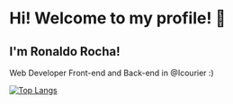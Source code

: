 # Hi! Welcome to my profile! 👋
## I'm Ronaldo Rocha!
Web Developer Front-end and Back-end in @Icourier :)

[![Top Langs](https://github-readme-stats.vercel.app/api/top-langs/?username=ronaldocuca&layout=compact)](https://github.com/anuraghazra/github-readme-stats)

<!--
**ronaldocuca/ronaldocuca** is a ✨ _special_ ✨ repository because its `README.md` (this file) appears on your GitHub profile.

Here are some ideas to get you started:

- 🔭 I’m currently working on ...
- 🌱 I’m currently learning ...
- 👯 I’m looking to collaborate on ...
- 🤔 I’m looking for help with ...
- 💬 Ask me about ...
- 📫 How to reach me: ...
- 😄 Pronouns: ...
- ⚡ Fun fact: ...
-->
